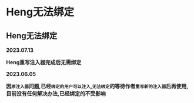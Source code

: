 # Heng无法绑定

## Heng无法绑定

**2023.07.13**

**Heng重写注入器完成后无需绑定**

**2023.06.05**

**因`原注入器`问题,已经`绑定的用户可以注入`,`无法绑定`的等待作者`重写新的注入器`后再使用,目前没有任何解决办法,已经绑定的不受影响**

